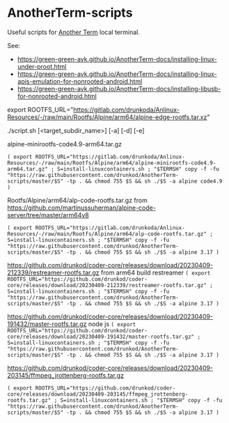 # AnotherTerm-scripts
Useful scripts for [Another Term](https://github.com/green-green-avk/AnotherTerm/wiki) local terminal.

See:
* <https://green-green-avk.github.io/AnotherTerm-docs/installing-linux-under-proot.html>
* <https://green-green-avk.github.io/AnotherTerm-docs/installing-linux-apis-emulation-for-nonrooted-android.html>
* <https://green-green-avk.github.io/AnotherTerm-docs/installing-libusb-for-nonrooted-android.html>


export ROOTFS_URL="https://gitlab.com/drunkoda/Anlinux-Resources/-/raw/main/Rootfs/Alpine/arm64/alpine-edge-rootfs.tar.xz"

./script.sh <distro> <release> [<target_subdir_name>] [-a] [-d] [-e]



alpine-minirootfs-code4.9-arm64.tar.gz

`( export ROOTFS_URL="https://gitlab.com/drunkoda/Anlinux-Resources/-/raw/main/Rootfs/Alpine/arm64/alpine-minirootfs-code4.9-arm64.tar.gz" ; S=install-linuxcontainers.sh ; "$TERMSH" copy -f -fu "https://raw.githubusercontent.com/drunkod/AnotherTerm-scripts/master/$S" -tp . && chmod 755 $S && sh ./$S -a alpine code4.9 )`

Rootfs/Alpine/arm64/alp-code-rootfs.tar.gz from https://github.com/martinussuherman/alpine-code-server/tree/master/arm64v8

`( export ROOTFS_URL="https://gitlab.com/drunkoda/Anlinux-Resources/-/raw/main/Rootfs/Alpine/arm64/alp-code-rootfs.tar.gz" ; S=install-linuxcontainers.sh ; "$TERMSH" copy -f -fu "https://raw.githubusercontent.com/drunkod/AnotherTerm-scripts/master/$S" -tp . && chmod 755 $S && sh ./$S -a alpine 3.17 )`

https://github.com/drunkod/coder-core/releases/download/20230409-212339/restreamer-rootfs.tar.gz from arm64 build
restreamer
`( export ROOTFS_URL="https://github.com/drunkod/coder-core/releases/download/20230409-212339/restreamer-rootfs.tar.gz" ; S=install-linuxcontainers.sh ; "$TERMSH" copy -f -fu "https://raw.githubusercontent.com/drunkod/AnotherTerm-scripts/master/$S" -tp . && chmod 755 $S && sh ./$S -a alpine 3.17 )`

https://github.com/drunkod/coder-core/releases/download/20230409-191432/master-rootfs.tar.gz
node js
`( export ROOTFS_URL="https://github.com/drunkod/coder-core/releases/download/20230409-191432/master-rootfs.tar.gz" ; S=install-linuxcontainers.sh ; "$TERMSH" copy -f -fu "https://raw.githubusercontent.com/drunkod/AnotherTerm-scripts/master/$S" -tp . && chmod 755 $S && sh ./$S -a alpine 3.17 )`

https://github.com/drunkod/coder-core/releases/download/20230409-203145/ffmpeg_jrottenberg-rootfs.tar.gz 

`( export ROOTFS_URL="https://github.com/drunkod/coder-core/releases/download/20230409-203145/ffmpeg_jrottenberg-rootfs.tar.gz" ; S=install-linuxcontainers.sh ; "$TERMSH" copy -f -fu "https://raw.githubusercontent.com/drunkod/AnotherTerm-scripts/master/$S" -tp . && chmod 755 $S && sh ./$S -a alpine 3.17 )`

